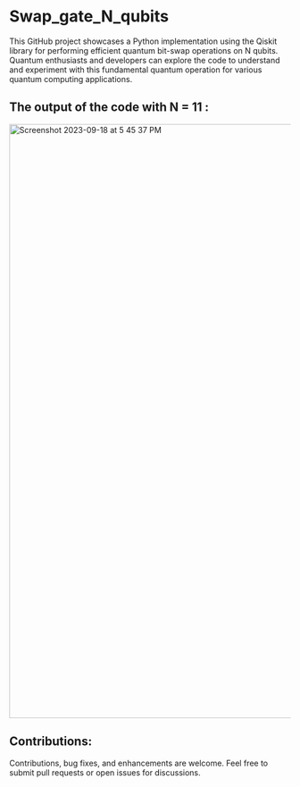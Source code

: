# Swap_gate_N_qubits
This GitHub project showcases a Python implementation using the Qiskit library for performing efficient quantum bit-swap operations on N qubits. Quantum enthusiasts and developers can explore the code to understand and experiment with this fundamental quantum operation for various quantum computing applications.



## The output of the code with N = 11 :
<img width="1064" alt="Screenshot 2023-09-18 at 5 45 37 PM" src="https://github.com/iAbdullahAlshehri/Swap_gate_N_qubits/assets/98882472/00dd67ad-7937-495b-a3b3-fc0e9e252faf">

## Contributions:

Contributions, bug fixes, and enhancements are welcome. Feel free to submit pull requests or open issues for discussions.
